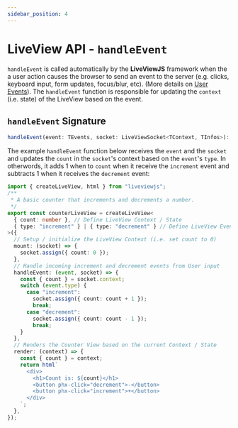 ```yaml
---
sidebar_position: 4
---
```


# LiveView API - `handleEvent`

`handleEvent` is called automatically by the **LiveViewJS** framework when the a user action causes the browser to send
an event to the server (e.g. clicks, keyboard input, form updates, focus/blur, etc). (More details on
[User Events](/docs/user-events-slash-bindings/overview)). The `handleEvent` function is responsible for updating the
`context` (i.e. state) of the LiveView based on the event.

## `handleEvent` Signature

```ts
handleEvent(event: TEvents, socket: LiveViewSocket<TContext, TInfos>): void | Promise<void>;
```

The example `handleEvent` function below receives the `event` and the `socket` and updates the `count` in the `socket`'s
context based on the `event`'s `type`. In otherwords, it adds 1 when to `count` when it receive the `increment` event
and subtracts 1 when it receives the `decrement` event:

```ts title="counterLiveView.ts" {13-24}
import { createLiveView, html } from "liveviewjs";
/**
 * A basic counter that increments and decrements a number.
 */
export const counterLiveView = createLiveView<
  { count: number }, // Define LiveView Context / State
  { type: "increment" } | { type: "decrement" } // Define LiveView Events
>({
  // Setup / initialize the LiveView Context (i.e. set count to 0)
  mount: (socket) => {
    socket.assign({ count: 0 });
  },
  // Handle incoming increment and decrement events from User input
  handleEvent: (event, socket) => {
    const { count } = socket.context;
    switch (event.type) {
      case "increment":
        socket.assign({ count: count + 1 });
        break;
      case "decrement":
        socket.assign({ count: count - 1 });
        break;
    }
  },
  // Renders the Counter View based on the current Context / State
  render: (context) => {
    const { count } = context;
    return html`
      <div>
        <h1>Count is: ${count}</h1>
        <button phx-click="decrement">-</button>
        <button phx-click="increment">+</button>
      </div>
    `;
  },
});
```

